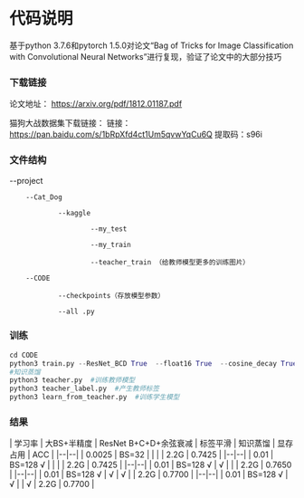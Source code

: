 # 代码说明

基于python 3.7.6和pytorch 1.5.0对论文“Bag of Tricks for Image Classification with Convolutional Neural Networks”进行复现，验证了论文中的大部分技巧

### 下载链接
论文地址：
https://arxiv.org/pdf/1812.01187.pdf

猫狗大战数据集下载链接：
链接：https://pan.baidu.com/s/1bRpXfd4ct1Um5qvwYqCu6Q
提取码：s96i

### 文件结构

--project

        --Cat_Dog

                --kaggle

                        --my_test

                        --my_train

                        --teacher_train （给教师模型更多的训练图片）

        --CODE

                --checkpoints（存放模型参数）

                --all .py


### 训练
```python
cd CODE
python3 train.py --ResNet_BCD True  --float16 True  --cosine_decay True  --batch_size 128  --smoothing_label True
#知识蒸馏
python3 teacher.py  #训练教师模型
python3 teacher_label.py  #产生教师标签
python3 learn_from_teacher.py  #训练学生模型
```

### 结果
| 学习率 | 大BS+半精度 | ResNet B+C+D+余弦衰减 | 标签平滑 | 知识蒸馏 | 显存占用 | ACC |
|--|--|
| 0.0025 | BS=32 |  |  |  | 2.2G | 0.7425 |
|--|--|
| 0.01 | BS=128 √ |  |  |  | 2.2G | 0.7425 |
|--|--|
| 0.01 | BS=128 √ | √ |  |  | 2.2G | 0.7650 |
|--|--|
| 0.01 | BS=128 √ | √ | √ |  | 2.2G | 0.7700 |
|--|--|
| 0.01 | BS=128 √ | √ |  | √ | 2.2G | 0.7700 |


